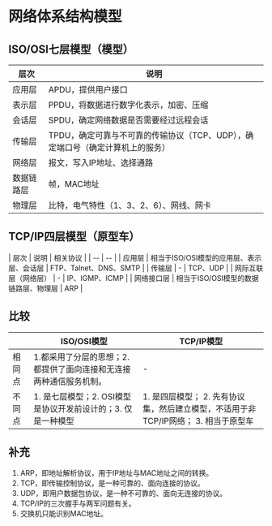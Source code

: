 # 网络体系结构模型

## ISO/OSI七层模型（模型）

| 层次 | 说明 |
| -- | -- |
| 应用层 | APDU，提供用户接口 |
| 表示层 | PPDU，将数据进行数字化表示，加密、压缩 |
| 会话层 | SPDU，确定网络数据是否需要经过远程会话 |
| 传输层 | TPDU，确定可靠与不可靠的传输协议（TCP、UDP），确定端口号（确定计算机上的服务） |
| 网络层 | 报文，写入IP地址、选择通路 |
| 数据链路层 | 帧，MAC地址 |
| 物理层 | 比特，电气特性（1、3、2、6）、网线、网卡 |

## TCP/IP四层模型（原型车）

| 层次 | 说明 | 相关协议 |
| -- | -- |
| 应用层 | 相当于ISO/OSI模型的应用层、表示层、会话层 | FTP、Talnet、DNS、SMTP |
| 传输层 | - | TCP、UDP |
| 网际互联层（网络层） | - | IP、IGMP、ICMP |
| 网络接口层 | 相当于ISO/OSI模型的数据链路层、物理层 | ARP |



## 比较

|  | ISO/OSI模型 | TCP/IP模型 |
| -- | -- | -- |
| 相同点 | 1.都采用了分层的思想；2.都提供了面向连接和无连接两种通信服务机制。 | - |
| 不同点 | 1. 是七层模型；2. OSI模型是协议开发前设计的；3. 仅是一种模型 | 1. 是四层模型； 2. 先有协议集，然后建立模型，不适用于非TCP/IP网络； 3. 相当于原型车 |

## 补充
1. ARP，即地址解析协议，用于IP地址与MAC地址之间的转换。
2. TCP，即传输控制协议，是一种可靠的、面向连接的协议。
3. UDP，即用户数据包协议，是一种不可靠的、面向无连接的协议。
4. TCP/IP的三次握手与两军问题有关。
5. 交换机只能识别MAC地址。